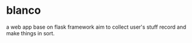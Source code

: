 # blanco
a web app base on flask framework
aim to collect user's stuff record and make things in sort.

